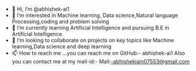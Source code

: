- 👋 Hi, I’m @abhishek-ai1
- 👀 I’m interested in Machine learning, Data science,Natural language Processing,coding and problem solving
- 🌱 I’m currently learning Artificial Intelligence and pursuing B.E in Artificial Intelligence.
- 💞️ I’m looking to collaborate on projects on key topics like Machine learning,Data science and deep learning
- 📫 How to reach me ...you can reach me on 
GitHub:- abhishek-ai1
Also you can contact me at my mail-id:-
Mail:-abhishekjain07553@gmail.com

<!---
abhishek-ai1/abhishek-ai1 is a ✨ special ✨ repository because its `README.md` (this file) appears on your GitHub profile.
You can click the Preview link to take a look at your changes.
--->
